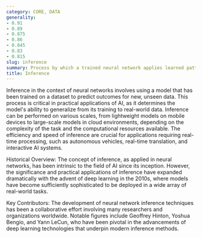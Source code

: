 ```yaml
---
category: CORE, DATA
generality:
- 0.91
- 0.89
- 0.875
- 0.86
- 0.845
- 0.83
- 0.815
slug: inference
summary: Process by which a trained neural network applies learned patterns to new, unseen data to make predictions or decisions.
title: Inference
---
```


Inference in the context of neural networks involves using a model that has been trained on a dataset to predict outcomes for new, unseen data. This process is critical in practical applications of AI, as it determines the model's ability to generalize from its training to real-world data. Inference can be performed on various scales, from lightweight models on mobile devices to large-scale models in cloud environments, depending on the complexity of the task and the computational resources available. The efficiency and speed of inference are crucial for applications requiring real-time processing, such as autonomous vehicles, real-time translation, and interactive AI systems.

Historical Overview: The concept of inference, as applied in neural networks, has been intrinsic to the field of AI since its inception. However, the significance and practical applications of inference have expanded dramatically with the advent of deep learning in the 2010s, where models have become sufficiently sophisticated to be deployed in a wide array of real-world tasks.

Key Contributors: The development of neural network inference techniques has been a collaborative effort involving many researchers and organizations worldwide. Notable figures include Geoffrey Hinton, Yoshua Bengio, and Yann LeCun, who have been pivotal in the advancements of deep learning technologies that underpin modern inference methods.